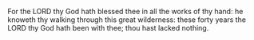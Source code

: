 For the LORD thy God hath blessed thee in all the works of thy hand: he knoweth thy walking through this great wilderness: these forty years the LORD thy God hath been with thee; thou hast lacked nothing.
